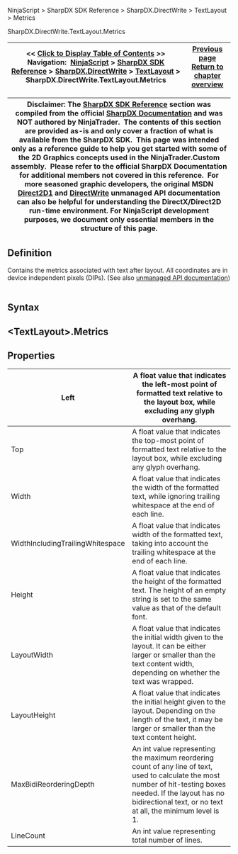 ﻿
NinjaScript \> SharpDX SDK Reference \> SharpDX.DirectWrite \> TextLayout \> Metrics

SharpDX.DirectWrite.TextLayout.Metrics

| \<\< [Click to Display Table of Contents](sharpdx_directwrite_textlayout_metrics.md) \>\> **Navigation:**     [NinjaScript](ninjascript.md) \> [SharpDX SDK Reference](sharpdx_sdk_reference.md) \> [SharpDX.DirectWrite](sharpdx_directwrite.md) \> [TextLayout](sharpdx_directwrite_textlayout.md) \> SharpDX.DirectWrite.TextLayout.Metrics | [Previous page](sharpdx_directwrite_textlayout_maxwidth.md) [Return to chapter overview](sharpdx_directwrite_textlayout.md) |
| --- | --- |

| Disclaimer: The [SharpDX SDK Reference](sharpdx_sdk_reference.md) section was compiled from the official [SharpDX Documentation](http://sharpdx.org/) and was NOT authored by NinjaTrader.  The contents of this section are provided as\-is and only cover a fraction of what is available from the SharpDX SDK.  This page was intended only as a reference guide to help you get started with some of the 2D Graphics concepts used in the NinjaTrader.Custom assembly.  Please refer to the official SharpDX Documentation for additional members not covered in this reference.  For more seasoned graphic developers, the original MSDN [Direct2D1](https://msdn.microsoft.com/en-us/library/windows/desktop/dd370990.aspx) and [DirectWrite](https://msdn.microsoft.com/en-us/library/windows/desktop/dd368038.aspx) unmanaged API documentation can also be helpful for understanding the DirectX/Direct2D run\-time environment. For NinjaScript development purposes, we document only essential members in the structure of this page. |
| --- |

## Definition
Contains the metrics associated with text after layout. All coordinates are in device independent pixels (DIPs).
(See also [unmanaged API documentation](https://msdn.microsoft.com/en-us/library/dd368135.aspx))
 
## Syntax
## \<TextLayout\>.Metrics
## 
## Properties

| Left | A float value that indicates the left\-most point of formatted text relative to the layout box, while excluding any glyph overhang. |
| --- | --- |
| Top | A float value that indicates the top\-most point of formatted text relative to the layout box, while excluding any glyph overhang. |
| Width | A float value that indicates the width of the formatted text, while ignoring trailing whitespace at the end of each line. |
| WidthIncludingTrailingWhitespace | A float value that indicates width of the formatted text, taking into account the trailing whitespace at the end of each line. |
| Height | A float value that indicates the height of the formatted text. The height of an empty string is set to the same value as that of the default font. |
| LayoutWidth | A float value that indicates the initial width given to the layout. It can be either larger or smaller than the text content width, depending on whether the text was wrapped. |
| LayoutHeight | A float value that indicates the initial height given to the layout. Depending on the length of the text, it may be larger or smaller than the text content height. |
| MaxBidiReorderingDepth | An int value representing the maximum reordering count of any line of text, used to calculate the most number of hit\-testing boxes needed. If the layout has no bidirectional text, or no text at all, the minimum level is 1\. |
| LineCount | An int value representing total number of lines. |
